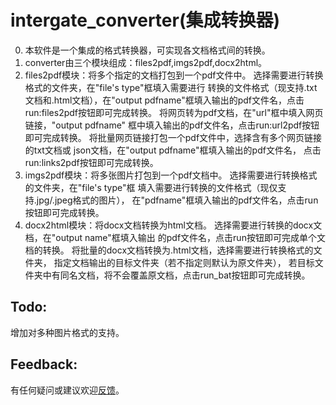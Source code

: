 # **intergate_converter**(集成转换器)

0. 本软件是一个集成的格式转换器，可实现各文档格式间的转换。
1. converter由三个模块组成：files2pdf,imgs2pdf,docx2html。
2. files2pdf模块：将多个指定的文档打包到一个pdf文件中。
选择需要进行转换格式的文件夹，在"file's type"框填入需要进行
转换的文件格式（现支持.txt文档和.html文档），在"output pdfname"框填入输出的pdf文件名，点击run:files2pdf按钮即可完成转换。
将网页转为pdf文档，在"url"框中填入网页链接，"output pdfname"
框中填入输出的pdf文件名，点击run:url2pdf按钮即可完成转换。
将批量网页链接打包一个pdf文件中，选择含有多个网页链接的txt文档或
json文档，在"output pdfname"框填入输出的pdf文件名，
点击run:links2pdf按钮即可完成转换。
3. imgs2pdf模块：将多张图片打包到一个pdf文档中。
选择需要进行转换格式的文件夹，在"file's type"框
填入需要进行转换的文件格式（现仅支持.jpg/.jpeg格式的图片），
在"pdfname"框填入输出的pdf文件名，点击run按钮即可完成转换。
4. docx2html模块：将docx文档转换为html文档。
选择需要进行转换的docx文档，在"output name"框填入输出
的pdf文件名，点击run按钮即可完成单个文档的转换。
将批量的docx文档转换为.html文档，选择需要进行转换格式的文件夹，
指定文档输出的目标文件夹（若不指定则默认为原文件夹），
若目标文件夹中有同名文档，将不会覆盖原文档，点击run_bat按钮即可完成转换。


## Todo:
增加对多种图片格式的支持。

## Feedback:
有任何疑问或建议欢迎[反馈](https://github.com/WellenWoo/converter)。



